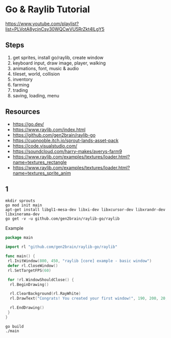 # Go & Raylib Tutorial

<https://www.youtube.com/playlist?list=PLVotA8ycjnCsy30WQCwVU5RrZkt4lLgY5>

## Steps

1. get sprites, install go/raylib, create window
2. keyboard input, draw image, player, walking
3. animations, font, music & audio
4. tileset, world, collision
5. inventory
6. farming
7. trading
8. saving, loading, menu

## Resources

- <https://go.dev/>
- <https://www.raylib.com/index.html>
- <https://github.com/gen2brain/raylib-go>
- <https://cupnooble.itch.io/sprout-lands-asset-pack>
- <https://code.visualstudio.com/>
- <https://soundcloud.com/harry-makes/averys-farm9>
- <https://www.raylib.com/examples/textures/loader.html?name=textures_rectangle>
- <https://www.raylib.com/examples/textures/loader.html?name=textures_sprite_anim>
  
## 1

```shell
mkdir sprouts
go mod init main
apt-get install libgl1-mesa-dev libxi-dev libxcursor-dev libxrandr-dev libxinerama-dev
go get -v -u github.com/gen2brain/raylib-go/raylib
```

Example

```go
package main

import rl "github.com/gen2brain/raylib-go/raylib"

func main() {
 rl.InitWindow(800, 450, "raylib [core] example - basic window")
 defer rl.CloseWindow()
 rl.SetTargetFPS(60)

 for !rl.WindowShouldClose() {
  rl.BeginDrawing()

  rl.ClearBackground(rl.RayWhite)
  rl.DrawText("Congrats! You created your first window!", 190, 200, 20, rl.LightGray)

  rl.EndDrawing()
 }
}
```

```shell
go build
./main
```
